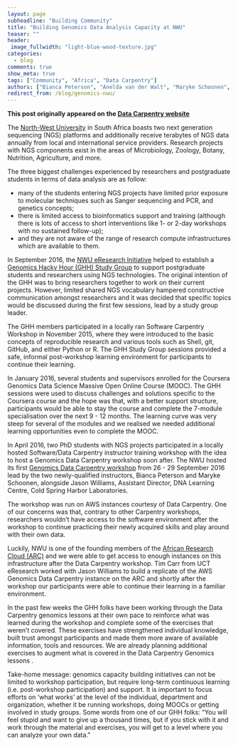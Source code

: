 ```yaml
---
layout: page
subheadline: "Building Community"
title: "Building Genomics Data Analysis Capacity at NWU"
teaser: ""
header:
 image_fullwidth: "light-blue-wood-texture.jpg"
categories:
  - blog
comments: true
show_meta: true
tags: ["Community", "Africa", "Data Carpentry"]
authors: ["Bianca Peterson", "Anelda van der Walt", "Maryke Schoonen", "Jason Williams"]
redirect_from: /blog/genomics-nwu/
--- 
```


**This post originally appeared on the [Data Carpentry website](https://datacarpentry.org)**


The [North-West University](http://www.nwu.ac.za) in South Africa boasts two next generation sequencing (NGS) platforms and additionally receive terabytes of NGS data annually from local and international service providers. Research projects with NGS components exist in the areas of Microbiology, Zoology, Botany, Nutrition, Agriculture, and more.


The three biggest challenges experienced by researchers and postgraduate students in terms of data analysis are as follow:
* many of the students entering NGS projects have limited prior exposure to molecular techniques such as Sanger sequencing and PCR, and genetics concepts;
* there is limited access to bioinformatics support and training (although there is lots of access to short interventions like 1- or 2-day workshops with no sustained follow-up);
* and they are not aware of the range of research compute infrastructures which are available to them.


In September 2016, the [NWU eResearch Initiative](http://www.nwu.ac.za/eresearch) helped to establish a [Genomics Hacky Hour (GHH) Study Group](http://www.nwu.ac.za/eresearch/news/building-Genomics-capacity-through-a-study-Group) to support postgraduate students and researchers using NGS technologies. The original intention of the GHH was to bring researchers together to work on their current projects. However, limited shared NGS vocabulary hampered constructive communication amongst researchers and it was decided that specific topics would be discussed during the first few sessions, lead by a study group leader.


The GHH members participated in a locally ran Software Carpentry Workshop in November 2015, where they were introduced to the basic concepts of reproducible research and various tools such as Shell, git, GitHub, and either Python or R. The GHH Study Group sessions provided a safe, informal post-workshop learning environment for participants to continue their learning.


In January 2016, several students and supervisors enrolled for the Coursera Genomics Data Science Massive Open Online Course (MOOC). The GHH sessions were used to discuss challenges and solutions specific to the Coursera course and the hope was that, with a better support structure, participants would be able to stay the course and complete the 7-module specialisation over the next 9 - 12 months. The learning curve was very steep for several of the modules and we realised we needed additional learning opportunities even to complete the MOOC.


In April 2016, two PhD students with NGS projects participated in a locally hosted Software/Data Carpentry instructor training workshop with the idea to host a Genomics Data Carpentry workshop soon after. The NWU hosted its first [Genomics Data Carpentry workshop](https://nwu-eresearch.github.io/2016-09-26-nwu-genomics/) from 26 - 29 September 2016 lead by the two newly-qualified instructors, Bianca Peterson and Maryke Schoonen, alongside Jason Williams, Assistant Director, DNA Learning Centre, Cold Spring Harbor Laboratories.


The workshop was run on AWS instances courtesy of Data Carpentry.  One of our concerns was that, contrary to other Carpentry workshops, researchers wouldn’t have access to the software environment after the workshop to continue practicing their newly acquired skills and play around with their own data.


Luckily, NWU is one of the founding members of the [African Research Cloud (ARC)](http://www.arc.ac.za/) and we were able to get access to enough instances on this infrastructure after the Data Carpentry workshop. Tim Carr from UCT eResearch worked with Jason Williams to build a replicate of the AWS Genomics Data Carpentry instance on the ARC and shortly after the workshop our participants were able to continue their learning in a familiar environment.


In the past few weeks the GHH folks have been working through the Data Carpentry genomics lessons at their own pace to reinforce what was learned during the workshop and complete some of the exercises that weren’t covered. These exercises have strengthened individual knowledge, built trust amongst participants and made them more aware of available information, tools and resources. We are already planning additional exercises to augment what is covered in the Data Carpentry Genomics lessons .


Take-home message: genomics capacity building initiatives can not be limited to workshop participation, but require long-term continuous learning (i.e. post-workshop participation) and support. It is important to focus efforts on ‘what works’ at the level of the individual, department and organization, whether it be running workshops, doing MOOCs or getting involved in study groups. Some words from one of our GHH folks: “You will feel stupid and want to give up a thousand times, but if you stick with it and work through the material and exercises, you will get to a level where you can analyze your own data.”
